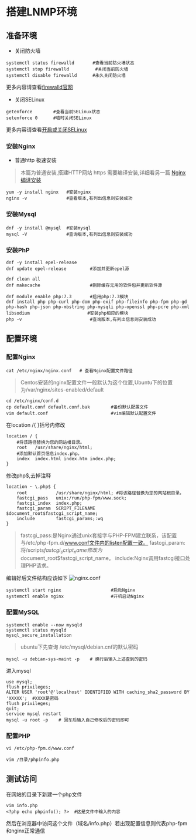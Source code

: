 # 搭建LNMP环境



## 准备环境

- 关闭防火墙
```
systemctl status firewalld       #查看当前防火墙状态
systemctl stop firewalld          #关闭当前防火墙  
systemctl disable firewalld      #永久关闭防火墙
```
更多内容请查看[firewalld官网](https://firewalld.org/)
- 关闭SELinux
```
getenforce        #查看当前SELinux状态
setenforce 0      #临时关闭SELinux
```
更多内容请查看[开启或关闭SELinux](https://help.aliyun.com/document_detail/157022.html#task-2385075/)

### 安装Nginx
- 普通http 极速安装
> 本篇为普通安装,搭建HTTP网站
> https 需要编译安装,详细看另一篇 [Nginx编译安装](https://bigashes.com)
```
yum -y install nginx   #安装nginx
nginx -v               #查看版本,有列出信息则安装成功
```
### 安装Mysql

    dnf -y install @mysql  #安装mysql
    mysql -V			   #查询版本,有列出信息则安装成功

### 安装PhP

```
dnf -y install epel-release   
dnf update epel-release			#添加并更新epel源
    
dnf clean all        
dnf makecache					#删除缓存无用的软件包并更新软件源

dnf module enable php:7.3		#启用php:7.3模块
dnf install php php-curl php-dom php-exif php-fileinfo php-fpm php-gd php-hash php-json php-mbstring php-mysqli php-openssl php-pcre php-xml libsodium						#安装php相应的模块
php -v							#查询版本,有列出信息则安装成功
```
## 配置环境

### 配置Nginx
```    
cat /etc/nginx/nginx.conf   # 查看Nginx配置文件路径
```

> Centos安装的nginx配置文件一般默认为这个位置,Ubuntu下的位置为/var/nginx/sites-enabled/default

```
cd /etc/nginx/conf.d
cp default.conf default.conf.bak		#备份默认配置文件
vim default.conf						#vim编辑默认配置文件
```


在location /{  }括号内修改

```
location / {
    #将该路径替换为您的网站根目录。
    root   /usr/share/nginx/html;
    #添加默认首页信息index.php。
    index  index.html index.htm index.php;
}
```


修改php$,去掉注释


```
location ~ \.php$ {
    root           /usr/share/nginx/html; #将该路径替换为您的网站根目录。
    fastcgi_pass   unix:/run/php-fpm/www.sock;
    fastcgi_index  index.php;
    fastcgi_param  SCRIPT_FILENAME  $document_root$fastcgi_script_name;
    include        fastcgi_params;:wq
}
```
> fastcgi_pass:是Nginx通过unix套接字与PHP-FPM建立联系，该配置与/etc/php-fpm.d/www.conf文件内的listen配置一致。
> fastcgi_param:将/scripts$fastcgi_script_name修改为$document_root$fastcgi_script_name。
include:Nginx调用fastcgi接口处理PHP请求。

编辑好后文件结构应该如下
![nginx.conf](https://cdn.jsdelivr.net/gh/chuiluhui/mypic@master/img/202201071526881.jpg)

```
systemctl start nginx					#启动Nginx
systemctl enable nginx					#开机启动Nginx
```
### 配置MySQL
```
systemctl enable --now mysqld
systemctl status mysqld
mysql_secure_installation
```
> ubuntu下先查询 /etc/mysql/debian.cnf的默认密码
```
mysql -u debian-sys-maint -p    # 换行后输入上述查到的密码

```
进入mysql 
```
use mysql;
flush privileges;
ALTER USER 'root'@'localhost' IDENTIFIED WITH caching_sha2_password BY 'XXXXX';  #XXXX是密码
flush privileges;
quit;
service mysql restart
mysql -u root -p    # 回车后输入自己修改后的密码即可
```

### 配置PHP

```
vi /etc/php-fpm.d/www.conf
```
```
vim /目录/phpinfo.php
```
## 测试访问
在网站的目录下新建一个php文件

    vim info.php
    <?php echo phpinfo(); ?>  #这是文件中输入的内容
然后在浏览器中访问这个文件（域名/info.php）若出现配置信息则代表php-fpm和nginx正常通信

